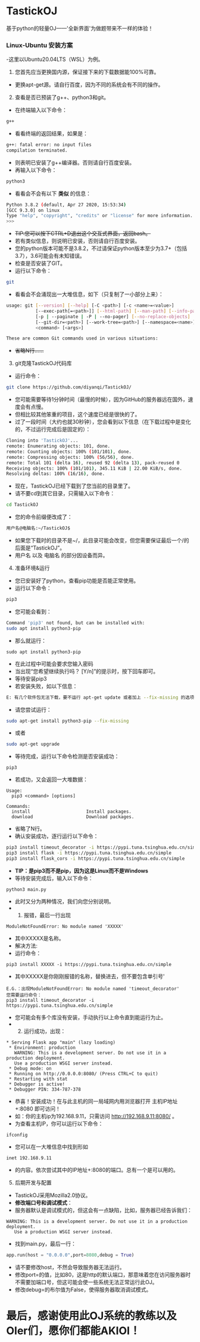 # TastickOJ
基于python的轻量OJ——'全新界面'为做题带来不一样的体验！


### Linux-Ubuntu 安装方案  
-这里以Ubuntu20.04LTS（WSL）为例。
1. 您首先应当更换国内源，保证接下来的下载数据能100%可靠。
  - 更换apt-get源。请自行百度，因为不同的系统会有不同的操作。
2. 查看是否已预装了g++、python3和git。
- 在终端输入以下命令：
```bash
g++
```
- 看看终端的返回结果，如果是：
```bash
g++: fatal error: no input files
compilation terminated.
```
- 则表明已安装了g++编译器。否则请自行百度安装。
- 再输入以下命令：
```bash
python3
```
- 看看会不会有以下 __类似__ 的信息：
```bash
Python 3.8.2 (default, Apr 27 2020, 15:53:34)
[GCC 9.3.0] on linux
Type "help", "copyright", "credits" or "license" for more information.
>>>
```
- ~~TIP:您可以按下CTRL+D退出这个交互式界面，返回bash。~~
- 若有类似信息，则说明已安装，否则请自行百度安装。
- 您的python版本可能不是3.8.2，不过请保证python版本至少为3.7+（包括3.7），3.6可能会有未知错误。
- 检查是否安装了GIT。
- 运行以下命令：
```bash
git
```
- 看看会不会涌现出一大堆信息，如下（只复制了一小部分上来）：
```bash
usage: git [--version] [--help] [-C <path>] [-c <name>=<value>]
           [--exec-path[=<path>]] [--html-path] [--man-path] [--info-path]
           [-p | --paginate | -P | --no-pager] [--no-replace-objects] [--bare]
           [--git-dir=<path>] [--work-tree=<path>] [--namespace=<name>]
           <command> [<args>]

These are common Git commands used in various situations:
```
- ~~省略N行……~~
3. git克隆TastickOJ代码库
- 运行命令：
```bash
git clone https://github.com/diyanqi/TastickOJ/
```
- 您可能需要等待1分钟时间（最慢的时候），因为GitHub的服务器远在国外，速度会有点慢。
- 但相比较其他笨重的项目，这个速度已经是很快的了。
- 过了一段时间（大约也就30秒钟），您会看到以下信息（在下载过程中是变化的，不过运行完成后是固定的）：
```bash
Cloning into 'TastickOJ'...
remote: Enumerating objects: 101, done.
remote: Counting objects: 100% (101/101), done.
remote: Compressing objects: 100% (56/56), done.
remote: Total 101 (delta 16), reused 92 (delta 13), pack-reused 0
Receiving objects: 100% (101/101), 345.11 KiB | 22.00 KiB/s, done.
Resolving deltas: 100% (16/16), done.
```
- 现在，TastickOJ已经下载到了您当前的目录里了。
- 请不要cd到其它目录，只需输入以下命令：
```bash
cd TastickOJ
```
- 您的命令前缀便改成了：
```bash
用户名@电脑名:~/TastickOJ$
```
- 如果您下载时的目录不是~/，此目录可能会改变，但您需要保证最后一个/的后面是“TastickOJ”。
- 用户名 以及 电脑名 的部分因设备而异。
4. 准备环境&运行
- 您已安装好了python，查看pip功能是否能正常使用。
- 运行以下命令：
```bash
pip3
```
- 您可能会看到：
```bash
Command 'pip3' not found, but can be installed with:
sudo apt install python3-pip
```
- 那么就运行：
```
sudo apt install python3-pip
```
- 在此过程中可能会要求您输入密码
- 当出现“您希望继续执行吗？ [Y/n]”的提示时，按下回车即可。
- 等待安装pip3
- 若安装失败，如以下信息：
```bash
E: 有几个软件包无法下载，要不运行 apt-get update 或者加上 --fix-missing 的选项再试试？
```
- 请您尝试运行：
```bash
sudo apt-get install python3-pip --fix-missing
```
- 或者
```bash
sudo apt-get upgrade
```
- 等待完成，运行以下命令检测是否安装成功：
```
pip3
```
- 若成功，又会返回一大堆数据：
```
Usage:
  pip3 <command> [options]

Commands:
  install                     Install packages.
  download                    Download packages.
```
- 省略了N行。
- 确认安装成功，逐行运行以下命令：
```bash
pip3 install timeout_decorator -i https://pypi.tuna.tsinghua.edu.cn/simple
pip3 install flask -i https://pypi.tuna.tsinghua.edu.cn/simple
pip3 install flask_cors -i https://pypi.tuna.tsinghua.edu.cn/simple
```
- __TIP：是pip3而不是pip，因为这是Linux而不是Windows__
- 等待安装完成后，输入以下命令：
```
python3 main.py
```
- 此时又分为两种情况，我们向您分别说明。
- 1. 报错，最后一行出现
```
ModuleNotFoundError: No module named 'XXXXX'
```
- 其中XXXXX是名称。
- 解决方法:
- 运行命令：
```
pip3 install XXXXX -i https://pypi.tuna.tsinghua.edu.cn/simple
```
- 其中XXXXX是你刚刚报错的名称，替换进去，但不要包含单引号'
```
E.G.：出现ModuleNotFoundError: No module named 'timeout_decorator'
您需要运行命令：
pip3 install timeout_decorator -i https://pypi.tuna.tsinghua.edu.cn/simple
```
- 您可能会有多个库没有安装，手动执行以上命令直到能运行为止。
- 2. 运行成功，出现：
```
* Serving Flask app "main" (lazy loading)
 * Environment: production
   WARNING: This is a development server. Do not use it in a production deployment.
   Use a production WSGI server instead.
 * Debug mode: on
 * Running on http://0.0.0.0:8080/ (Press CTRL+C to quit)
 * Restarting with stat
 * Debugger is active!
 * Debugger PIN: 334-787-378
```
- 恭喜！安装成功！在与此主机的同一局域网内用浏览器打开 主机IP地址+:8080 即可访问！
- 如：你的主机ip为192.168.9.11，只需访问 http://192.168.9.11:8080/ 。
- 为查看主机IP，你可以运行以下命令：
```
ifconfig
```
- 您可以在一大堆信息中找到形如
```
inet 192.168.9.11
```
- 的内容。依次尝试其中的IP地址+:8080的端口。总有一个是可以用的。
5. 后期开发与配置
- TastickOJ采用Mozilla2.0协议。
- **修改端口号和调试模式**：
- 服务器默认是调试模式的，但这会有一点缺陷，比如，服务器已经告诉我们：
```
WARNING: This is a development server. Do not use it in a production deployment.
   Use a production WSGI server instead.
```
- 找到main.py，最后一行：
```python
app.run(host = "0.0.0.0",port=8080,debug = True)
```
- 请不要修改host，不然会导致服务器无法运行。
- 修改port=的值，比如80，这是http的默认端口，那意味着您在访问服务器时不需要加端口号，但这可能会使一些系统无法正常运行此OJ。
- 修改debug=的布尔值为False，使得服务器取消调试模式。

# 最后，感谢使用此OJ系统的教练以及OIer们，愿你们都能**AKIOI**！
